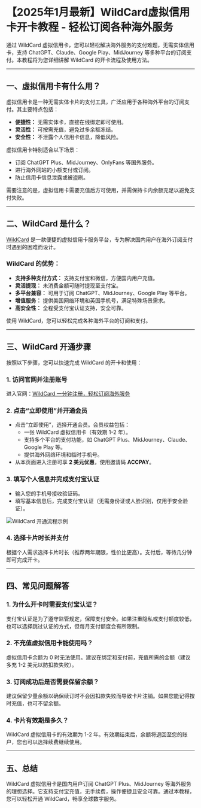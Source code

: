 # 【2025年1月最新】WildCard虚拟信用卡开卡教程 - 轻松订阅各种海外服务

通过 WildCard 虚拟信用卡，您可以轻松解决海外服务的支付难题，无需实体信用卡，支持 ChatGPT、Claude、Google Play、MidJourney 等多种平台的订阅支付。本教程将为您详细讲解 WildCard 的开卡流程及使用方法。

---

## 一、虚拟信用卡有什么用？

虚拟信用卡是一种无需实体卡片的支付工具，广泛应用于各种海外平台的订阅支付。其主要特点包括：

- **便捷性：** 无需实体卡，直接在线绑定即可使用。
- **灵活性：** 可按需充值，避免过多余额冻结。
- **安全性：** 不泄露个人信用卡信息，降低风险。

虚拟信用卡特别适合以下场景：
- 订阅 ChatGPT Plus、MidJourney、OnlyFans 等国外服务。
- 进行海外网站的小额支付或订阅。
- 防止信用卡信息泄露或被盗刷。

需要注意的是，虚拟信用卡需要充值后方可使用，并需保持卡内余额充足以避免支付失败。

---

## 二、WildCard 是什么？

[WildCard](https://bit.ly/bewildcard) 是一款便捷的虚拟信用卡服务平台，专为解决国内用户在海外订阅支付时遇到的困难而设计。

### **WildCard 的优势：**
- **支持多种支付方式：** 支持支付宝和微信，方便国内用户充值。
- **灵活提现：** 未消费金额可随时提现至支付宝。
- **多平台兼容：** 可用于订阅 ChatGPT、MidJourney、Google Play 等平台。
- **增值服务：** 提供美国网络环境和英国手机号，满足特殊场景需求。
- **高安全性：** 全程受支付宝认证支持，安全可靠。

使用 WildCard，您可以轻松完成各种海外平台的订阅和支付。

---

## 三、WildCard 开通步骤

按照以下步骤，您可以快速完成 WildCard 的开卡和使用：

### 1. 访问官网并注册账号
进入官网：[WildCard 一分钟注册，轻松订阅海外服务](https://bit.ly/bewildcard)

### 2. 点击“立即使用”并开通会员
- 点击“立即使用”，选择开通会员。会员权益包括：
  - 一张 WildCard 虚拟信用卡（有效期 1-2 年）。
  - 支持多个平台的支付功能，如 ChatGPT Plus、MidJourney、Claude、Google Play 等。
  - 提供海外网络环境和临时手机号。
- 从本页面进入注册可享 **2 美元优惠**，使用邀请码 **ACCPAY**。

### 3. 填写个人信息并完成支付宝认证
- 输入您的手机号接收验证码。
- 填写基本信息后，完成支付宝认证（无需身份证或人脸识别，仅用于安全验证）。

![WildCard 开通流程示例](https://tjjsjwhj-blog.oss-cn-beijing.aliyuncs.com/hexo/202404112209748.png)

### 4. 选择卡片时长并支付
根据个人需求选择卡片时长（推荐两年期限，性价比更高）。支付后，等待几分钟即可完成开卡。

---

## 四、常见问题解答

### 1. 为什么开卡时需要支付宝认证？
支付宝认证是为了遵守监管规定，保障支付安全。如果注重隐私或支付额度较低，也可以选择跳过认证的方式，但每月支付额度会有所限制。

### 2. 不充值虚拟信用卡能使用吗？
虚拟信用卡余额为 0 时无法使用。建议在绑定和支付前，充值所需的金额（建议多充 1-2 美元以防扣款失败）。

### 3. 订阅成功后是否需要保留余额？
建议保留少量余额以确保续订时不会因扣款失败而导致卡片注销。如果您能记得按时充值，也可不留余额。

### 4. 卡片有效期是多久？
WildCard 虚拟信用卡的有效期为 1-2 年。有效期结束后，余额将退回至您的账户，您也可以选择续费继续使用。

---

## 五、总结

WildCard 虚拟信用卡是国内用户订阅 ChatGPT Plus、MidJourney 等海外服务的理想选择。它支持支付宝充值，无手续费，操作便捷且安全可靠。通过本教程，您可以轻松开通 WildCard，畅享全球数字服务。

